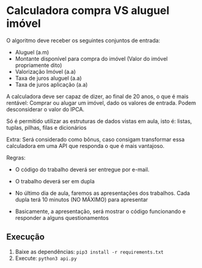 # Calculadora compra VS aluguel imóvel

O algoritmo deve receber os seguintes conjuntos de entrada:

- Aluguel (a.m)
- Montante disponível para compra do imóvel (Valor do imóvel propriamente dito)
- Valorização Imóvel (a.a)
- Taxa de juros aluguel (a.a)
- Taxa de juros aplicação (a.a)

A calculadora deve ser capaz de dizer, ao final de 20 anos, o que é mais rentável: Comprar ou alugar um imóvel, dado os valores de entrada. Podem desconsiderar o valor do IPCA.

Só é permitido utilizar as estruturas de dados vistas em aula, isto é: listas, tuplas, pilhas, filas e dicionários

Extra: Será considerado como bônus, caso consigam transformar essa calculadora em uma API que responda o que é mais vantajoso.


Regras:

- O código do trabalho deverá ser entregue por e-mail.

- O trabalho deverá ser em dupla

- No último dia de aula, faremos as apresentações dos trabalhos. Cada dupla terá 10 minutos (NO MÁXIMO) para apresentar

- Basicamente, a apresentação, será mostrar o código funcionando e responder a alguns questionamentos

## Execução

1. Baixe as dependências: `pip3 install -r requirements.txt`
2. Execute: `python3 api.py`
